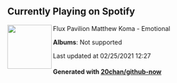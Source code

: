 ## Currently Playing on Spotify

[<img align="left" width="100" src="https://i.scdn.co/image/ab67616d0000b273a4d1a3704aef0fd5871b8106">](https://open.spotify.com/album/4NjZGWBcqV7qImMk5NTd5H)

Flux Pavilion Matthew Koma - Emotional

**Albums**: Not supported

Last updated at 02/25/2021 12:27

#### Generated with [20chan/github-now](https://github.com/20chan/github-now)


<!--
**20chan/20chan** is a ✨ _special_ ✨ repository because its `README.md` (this file) appears on your GitHub profile.

Here are some ideas to get you started:

- 🔭 I’m currently working on ...
- 🌱 I’m currently learning ...
- 👯 I’m looking to collaborate on ...
- 🤔 I’m looking for help with ...
- 💬 Ask me about ...
- 📫 How to reach me: ...
- 😄 Pronouns: ...
- ⚡ Fun fact: ...
-->
